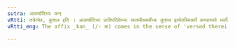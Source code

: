 ```yaml
---
sutra: आकर्षादिभ्यः कन्
vRtti: तत्रेत्येव, कुशल इति । आकर्षादिभ्यः प्रातिपदिकेभ्यः सप्तमीसमर्थेभ्यः कुशल इत्येतस्मिन्नर्थे कन्प्रत्ययो भवति ॥
vRtti_eng: The affix _kan_ (/- क) comes in the sense of 'versed therein, skilled therein', after the nominal stems _akarsha_ &c, being in the seventh case in construction.

---
```

